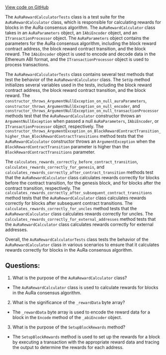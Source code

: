 [View code on GitHub](https://github.com/nethermindeth/nethermind/Nethermind.AuRa.Test/Reward/AuRaRewardCalculatorTests.cs)

The `AuRaRewardCalculatorTests` class is a test suite for the `AuRaRewardCalculator` class, which is responsible for calculating rewards for blocks in the AuRa consensus algorithm. The `AuRaRewardCalculator` class takes in an `AuRaParameters` object, an `IAbiEncoder` object, and an `ITransactionProcessor` object. The `AuRaParameters` object contains the parameters for the AuRa consensus algorithm, including the block reward contract address, the block reward contract transition, and the block reward. The `IAbiEncoder` object is used to encode and decode data in the Ethereum ABI format, and the `ITransactionProcessor` object is used to process transactions.

The `AuRaRewardCalculatorTests` class contains several test methods that test the behavior of the `AuRaRewardCalculator` class. The `SetUp` method initializes several variables used in the tests, including the block reward contract address, the block reward contract transition, and the block reward. The `constructor_throws_ArgumentNullException_on_null_auraParameters`, `constructor_throws_ArgumentNullException_on_null_encoder`, and `constructor_throws_ArgumentNullException_on_null_transactionProcessor` methods test that the `AuRaRewardCalculator` constructor throws an `ArgumentNullException` when passed a null `AuRaParameters`, `IAbiEncoder`, or `ITransactionProcessor` object, respectively. The `constructor_throws_ArgumentException_on_BlockRewardContractTransition_higher_than_BlockRewardContractTransitions` method tests that the `AuRaRewardCalculator` constructor throws an `ArgumentException` when the `BlockRewardContractTransition` parameter is higher than the `BlockRewardContractTransitions` parameter.

The `calculates_rewards_correctly_before_contract_transition`, `calculates_rewards_correctly_for_genesis`, and `calculates_rewards_correctly_after_contract_transition` methods test that the `AuRaRewardCalculator` class calculates rewards correctly for blocks before the contract transition, for the genesis block, and for blocks after the contract transition, respectively. The `calculates_rewards_correctly_after_subsequent_contract_transitions` method tests that the `AuRaRewardCalculator` class calculates rewards correctly for blocks after subsequent contract transitions. The `calculates_rewards_correctly_for_uncles` method tests that the `AuRaRewardCalculator` class calculates rewards correctly for uncles. The `calculates_rewards_correctly_for_external_addresses` method tests that the `AuRaRewardCalculator` class calculates rewards correctly for external addresses.

Overall, the `AuRaRewardCalculatorTests` class tests the behavior of the `AuRaRewardCalculator` class in various scenarios to ensure that it calculates rewards correctly for blocks in the AuRa consensus algorithm.
## Questions: 
 1. What is the purpose of the `AuRaRewardCalculator` class?
- The `AuRaRewardCalculator` class is used to calculate rewards for blocks in the AuRa consensus algorithm.

2. What is the significance of the `_rewardData` byte array?
- The `_rewardData` byte array is used to encode the reward data for a block in the `Encode` method of the `_abiEncoder` object.

3. What is the purpose of the `SetupBlockRewards` method?
- The `SetupBlockRewards` method is used to set up the rewards for a block by executing a transaction with the appropriate reward data and tracing the output to determine the rewards for each address.